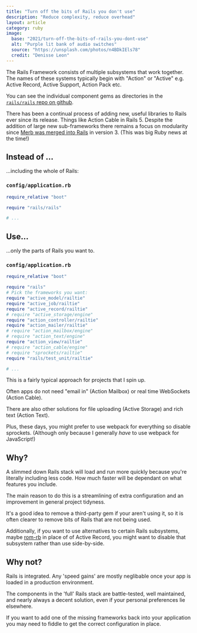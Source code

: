 ```yaml
---
title: "Turn off the bits of Rails you don't use"
description: "Reduce complexity, reduce overhead"
layout: article
category: ruby
image:
  base: "2021/turn-off-the-bits-of-rails-you-dont-use"
  alt: "Purple lit bank of audio switches"
  source: "https://unsplash.com/photos/n4BDkIEls78"
  credit: "Denisse Leon"
---
```


The Rails Framework consists of multiple subsystems that work together. The names of these systems typically begin with "Action" or "Active" e.g. Active Record, Active Support, Action Pack etc.

You can see the individual component gems as directories in the [`rails/rails` repo on github](https://github.com/rails/rails).

There has been a continual process of adding new, useful libraries to Rails ever since its release. Things like Action Cable in Rails 5. Despite the addition of large new sub-frameworks there remains a focus on modularity since [Merb was merged into Rails](https://yehudakatz.com/2008/12/23/rails-and-merb-merge/) in version 3. (This was big Ruby news at the time!)


## Instead of ...

...including the whole of Rails:

### `config/application.rb`

```ruby
require_relative "boot"

require "rails/rails"

# ...
```


## Use...

...only the parts of Rails you want to.

### `config/application.rb`

```ruby
require_relative "boot"

require "rails"
# Pick the frameworks you want:
require "active_model/railtie"
require "active_job/railtie"
require "active_record/railtie"
# require "active_storage/engine"
require "action_controller/railtie"
require "action_mailer/railtie"
# require "action_mailbox/engine"
# require "action_text/engine"
require "action_view/railtie"
# require "action_cable/engine"
# require "sprockets/railtie"
require "rails/test_unit/railtie"

# ...
```

This is a fairly typical approach for projects that I spin up.

Often apps do not need "email in" (Action Mailbox) or real time WebSockets (Action Cable).

There are also other solutions for file uploading (Active Storage) and rich text (Action Text).

Plus, these days, you might prefer to use webpack for everything so disable sprockets. (Although only because I generally _have_ to use webpack for JavaScript!)


## Why?

A slimmed down Rails stack will load and run more quickly because you're literally including less code. How much faster will be dependant on what features you include.

The main reason to do this is a streamlining of extra configuration and an improvement in general project tidyness.

It's a good idea to remove a third-party gem if your aren't using it, so it is often clearer to remove bits of Rails that are not being used.

Additionally, if you want to use alternatives to certain Rails subsystems, maybe [rom-rb](https://rom-rb.org) in place of of Active Record, you might want to disable that subsystem rather than use side-by-side.

## Why not?

Rails is integrated. Any 'speed gains' are mostly neglibable once your app is loaded in a production environment.

The components in the 'full' Rails stack are battle-tested, well maintained, and nearly always a decent solution, even if your personal preferences lie elsewhere.

If you want to add one of the missing frameworks back into your application you may need to fiddle to get the correct configuration in place.
